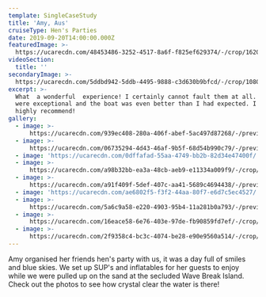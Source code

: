 ```yaml
---
template: SingleCaseStudy
title: 'Amy, Aus'
cruiseType: Hen's Parties
date: 2019-09-20T14:00:00.000Z
featuredImage: >-
  https://ucarecdn.com/48453486-3252-4517-8a6f-f825ef629374/-/crop/1620x893/0,187/-/preview/-/enhance/15/
videoSection:
  title: ''
secondaryImage: >-
  https://ucarecdn.com/5ddbd942-5ddb-4495-9888-c3d630b9bfcd/-/crop/1080x1121/0,499/-/preview/-/enhance/22/
excerpt: >-
  What  a wonderful  experience! I certainly cannot fault them at all. The staff
  were exceptional and the boat was even better than I had expected. I would
  highly recommend!
gallery:
  - image: >-
      https://ucarecdn.com/939ec408-280a-406f-abef-5ac497d87268/-/preview/-/enhance/25/
  - image: >-
      https://ucarecdn.com/06735294-4d43-46af-9b5f-68d54b990c79/-/preview/-/enhance/7/
  - image: 'https://ucarecdn.com/0dffafad-55aa-4749-bb2b-82d34e47400f/'
  - image: >-
      https://ucarecdn.com/a98b32bb-ea3a-48cb-aeb9-e11334a009f9/-/crop/1080x1466/0,154/-/preview/-/enhance/35/
  - image: >-
      https://ucarecdn.com/a91f409f-5def-407c-aa41-5689c4694438/-/preview/-/enhance/16/
  - image: 'https://ucarecdn.com/ae6802f5-f3f2-44aa-80f7-e6d7c5ec4527/'
  - image: >-
      https://ucarecdn.com/5a6c9a58-e220-4903-95b4-11a281b0a793/-/preview/-/enhance/23/
  - image: >-
      https://ucarecdn.com/16eace58-6e76-403e-97de-fb90859fd7ef/-/crop/1001x1262/0,243/-/preview/-/enhance/50/
  - image: >-
      https://ucarecdn.com/2f9358c4-bc3c-4074-be28-e90e9560a514/-/crop/1080x1213/0,407/-/preview/-/enhance/22/
---
```

Amy organised her friends hen's party with us, it was a day full of smiles and blue skies. We set up SUP's and inflatables for her guests to enjoy while we were pulled up on the sand at the secluded Wave Break Island. Check out the photos to see how crystal clear the water is there!
